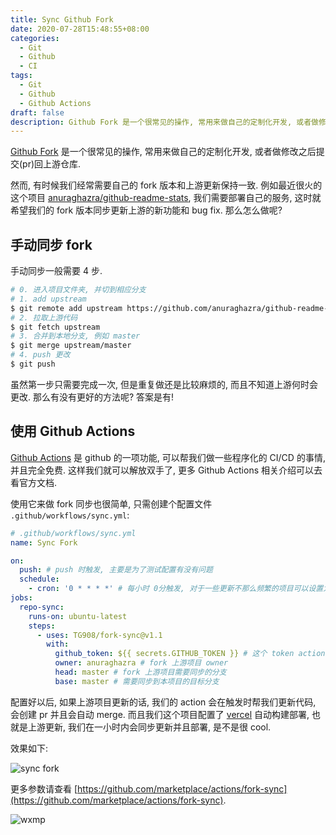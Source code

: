 ```yaml
---
title: Sync Github Fork
date: 2020-07-28T15:48:55+08:00
categories:
  - Git
  - Github
  - CI
tags:
  - Git
  - Github
  - Github Actions
draft: false
description: Github Fork 是一个很常见的操作, 常用来做自己的定制化开发, 或者做修改之后提交(pr)回上游仓库. 假如我们希望自己的 fork 版本同步更新上游的新功能和 bug fix. 那么怎么做呢?
---
```


[Github Fork](https://docs.github.com/en/github/collaborating-with-issues-and-pull-requests/about-forks) 是一个很常见的操作, 常用来做自己的定制化开发, 或者做修改之后提交(pr)回上游仓库.

然而, 有时候我们经常需要自己的 fork 版本和上游更新保持一致. 例如最近很火的这个项目 [anuraghazra/github-readme-stats](https://github.com/anuraghazra/github-readme-stats), 我们需要部署自己的服务, 这时就希望我们的 fork 版本同步更新上游的新功能和 bug fix. 那么怎么做呢?

<!--more-->

## 手动同步 fork

手动同步一般需要 4 步.

```bash
# 0. 进入项目文件夹, 并切到相应分支
# 1. add upstream
$ git remote add upstream https://github.com/anuraghazra/github-readme-stats.git
# 2. 拉取上游代码
$ git fetch upstream
# 3. 合并到本地分支, 例如 master
$ git merge upstream/master
# 4. push 更改
$ git push
```

虽然第一步只需要完成一次, 但是重复做还是比较麻烦的, 而且不知道上游何时会更改. 那么有没有更好的方法呢? 答案是有!

## 使用 Github Actions

[Github Actions](https://github.com/features/actions) 是 github 的一项功能, 可以帮我们做一些程序化的 CI/CD 的事情, 并且完全免费. 这样我们就可以解放双手了, 更多 Github Actions 相关介绍可以去看官方文档.

使用它来做 fork 同步也很简单, 只需创建个配置文件 `.github/workflows/sync.yml`:

```yaml
# .github/workflows/sync.yml
name: Sync Fork

on:
  push: # push 时触发, 主要是为了测试配置有没有问题
  schedule:
    - cron: '0 * * * *' # 每小时 0分触发, 对于一些更新不那么频繁的项目可以设置为每天一次, 低碳一点
jobs:
  repo-sync:
    runs-on: ubuntu-latest
    steps:
      - uses: TG908/fork-sync@v1.1
        with:
          github_token: ${{ secrets.GITHUB_TOKEN }} # 这个 token action 会默认配置, 这里只需这样写就行
          owner: anuraghazra # fork 上游项目 owner
          head: master # fork 上游项目需要同步的分支
          base: master # 需要同步到本项目的目标分支
```

配置好以后, 如果上游项目更新的话, 我们的 action 会在触发时帮我们更新代码, 会创建 pr 并且会自动 merge. 而且我们这个项目配置了 [vercel](https://vercel.com) 自动构建部署, 也就是上游更新, 我们在一小时内会同步更新并且部署, 是不是很 cool.

效果如下:

![sync fork](/sync-fork.png)

更多参数请查看 [https://github.com/marketplace/actions/fork-sync](https://github.com/marketplace/actions/fork-sync).

![wxmp](/wxmp_tiny.png)
